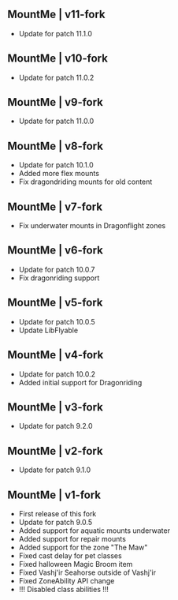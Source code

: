 MountMe | v11-fork
------------------
- Update for patch 11.1.0

MountMe | v10-fork
------------------
- Update for patch 11.0.2

MountMe | v9-fork
-----------------
- Update for patch 11.0.0

MountMe | v8-fork
-----------------
- Update for patch 10.1.0
- Added more flex mounts
- Fix dragondriding mounts for old content

MountMe | v7-fork
-----------------
- Fix underwater mounts in Dragonflight zones

MountMe | v6-fork
-----------------
- Update for patch 10.0.7
- Fix dragonriding support

MountMe | v5-fork
-----------------
- Update for patch 10.0.5
- Update LibFlyable

MountMe | v4-fork
-----------------
- Update for patch 10.0.2
- Added initial support for Dragonriding

MountMe | v3-fork
-----------------
- Update for patch 9.2.0

MountMe | v2-fork
-----------------
- Update for patch 9.1.0

MountMe | v1-fork
-----------------
- First release of this fork
- Update for patch 9.0.5
- Added support for aquatic mounts underwater
- Added support for repair mounts
- Added support for the zone "The Maw"
- Fixed cast delay for pet classes
- Fixed halloween Magic Broom item
- Fixed Vashj'ir Seahorse outside of Vashj'ir
- Fixed ZoneAbility API change
- !!! Disabled class abilities !!!
